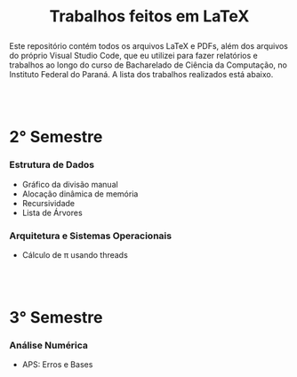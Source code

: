 # <p style="text-align: center;">Trabalhos feitos em LaTeX</p>

Este repositório contém todos os arquivos LaTeX e PDFs, além dos arquivos do próprio Visual Studio Code, que eu utilizei para fazer relatórios e trabalhos ao longo do curso de Bacharelado de Ciência da Computação, no Instituto Federal do Paraná. A lista dos trabalhos realizados está abaixo.

<br> </br>

# 2° Semestre 

### Estrutura de Dados
- Gráfico da divisão manual
- Alocação dinâmica de memória
- Recursividade
- Lista de Árvores

### Arquitetura e Sistemas Operacionais
- Cálculo de π usando threads 

<br> </br>

# 3° Semestre
### Análise Numérica
- APS: Erros e Bases 